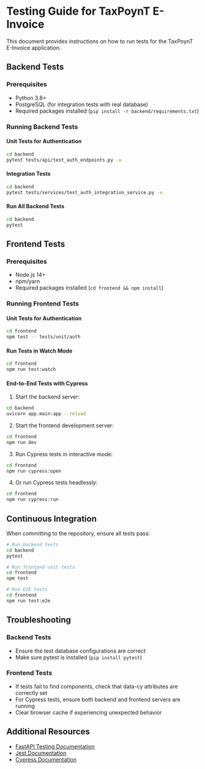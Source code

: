 # Testing Guide for TaxPoynT E-Invoice

This document provides instructions on how to run tests for the TaxPoynT E-Invoice application.

## Backend Tests

### Prerequisites
- Python 3.8+
- PostgreSQL (for integration tests with real database)
- Required packages installed (`pip install -r backend/requirements.txt`)

### Running Backend Tests

#### Unit Tests for Authentication
```bash
cd backend
pytest tests/api/test_auth_endpoints.py -v
```

#### Integration Tests
```bash
cd backend
pytest tests/services/test_auth_integration_service.py -v
```

#### Run All Backend Tests
```bash
cd backend
pytest
```

## Frontend Tests

### Prerequisites
- Node.js 14+
- npm/yarn
- Required packages installed (`cd frontend && npm install`)

### Running Frontend Tests

#### Unit Tests for Authentication
```bash
cd frontend
npm test -- tests/unit/auth
```

#### Run Tests in Watch Mode
```bash
cd frontend
npm run test:watch
```

#### End-to-End Tests with Cypress

1. Start the backend server:
```bash
cd backend
uvicorn app.main:app --reload
```

2. Start the frontend development server:
```bash
cd frontend
npm run dev
```

3. Run Cypress tests in interactive mode:
```bash
cd frontend
npm run cypress:open
```

4. Or run Cypress tests headlessly:
```bash
cd frontend
npm run cypress:run
```

## Continuous Integration

When committing to the repository, ensure all tests pass:

```bash
# Run backend tests
cd backend
pytest

# Run frontend unit tests
cd frontend
npm test

# Run E2E tests
cd frontend
npm run test:e2e
```

## Troubleshooting

### Backend Tests
- Ensure the test database configurations are correct
- Make sure pytest is installed (`pip install pytest`)

### Frontend Tests
- If tests fail to find components, check that data-cy attributes are correctly set
- For Cypress tests, ensure both backend and frontend servers are running
- Clear browser cache if experiencing unexpected behavior

## Additional Resources

- [FastAPI Testing Documentation](https://fastapi.tiangolo.com/tutorial/testing/)
- [Jest Documentation](https://jestjs.io/docs/getting-started)
- [Cypress Documentation](https://docs.cypress.io/guides/overview/why-cypress) 